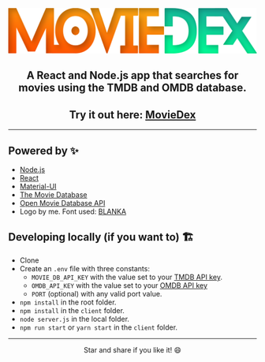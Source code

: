 <img src='./client/src/Stylesheets/logo.png' />

<center> <h2> A React and Node.js app that searches for movies using the TMDB and OMDB database. </h2></center>

<center> <h2> Try it out here: <a href="https://searchmoviedex.herokuapp.com/" target="_blank">MovieDex</a></h2> </center>

----

## Powered by ✨

- [Node.js]('https://nodejs.org/en')
- [React ]('https://reactjs.org/')
- [Material-UI]('https://material-ui.com/')
- [The Movie Database]('https://www.themoviedb.org/')
- [Open Movie Database API]('http://www.omdbapi.com/')
- Logo by me. Font used: [BLANKA]('https://www.behance.net/gallery/15451401/BLANKA-Free-font')

## Developing locally (if you want to) 🏗
- Clone
- Create an `.env` file with three constants:
  - `MOVIE_DB_API_KEY` with the value set to your [TMDB API key]('https://www.themoviedb.org/settings/api').
  - `OMDB_API_KEY` with the value set to your [OMDB API key]('http://www.omdbapi.com/apikey.aspx')
  - `PORT` (optional) with any valid port value.
- `npm install` in the root folder.
- `npm install` in the `client` folder.
- `node server.js` in the local folder.
- `npm run start` or `yarn start` in the `client` folder.

----

<center> Star and share if you like it! 😄 </center>